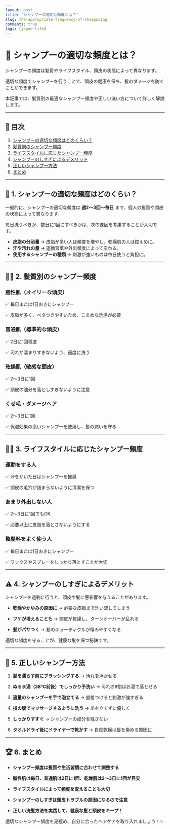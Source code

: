 ```yaml
---
layout: post
title: "シャンプーの適切な頻度とは？"
slug: the-appropriate-frequency-of-shampooing
comments: true
tags: [japan-life]
---
```


# 🧴 シャンプーの適切な頻度とは？

シャンプーの頻度は髪質やライフスタイル、頭皮の状態によって異なります。

適切な頻度でシャンプーを行うことで、頭皮の健康を保ち、髪のダメージを防ぐことができます。

本記事では、髪質別の最適なシャンプー頻度や正しい洗い方について詳しく解説します。

---

## 📌 目次

1. [シャンプーの適切な頻度はどのくらい？](#-シャンプーの適切な頻度はどのくらい)
2. [髪質別のシャンプー頻度](#-髪質別のシャンプー頻度)
3. [ライフスタイルに応じたシャンプー頻度](#-ライフスタイルに応じたシャンプー頻度)
4. [シャンプーのしすぎによるデメリット](#-シャンプーのしすぎによるデメリット)
5. [正しいシャンプー方法](#-正しいシャンプー方法)
6. [まとめ](#-まとめ)

---

## 🛀 1. シャンプーの適切な頻度はどのくらい？

一般的に、シャンプーの適切な頻度は **週2〜3回〜毎日** まで、個人の髪質や頭皮の状態によって異なります。

毎日洗うべきか、数日に1回にすべきかは、次の要因を考慮することが大切です。

- **皮脂の分泌量** → 皮脂が多い人は頻度を増やし、乾燥肌の人は控えめに。
- **汗や汚れの量** → 運動習慣や外出頻度によって変わる。
- **使用するシャンプーの種類** → 刺激が強いものは毎日使うと負担に。

---

## 🧑‍🦱 2. 髪質別のシャンプー頻度

### **脂性肌（オイリーな頭皮）**

✅ 毎日または1日おきにシャンプー

✅ 皮脂が多く、ベタつきやすいため、こまめな洗浄が必要

### **普通肌（標準的な頭皮）**

✅ 2日に1回程度

✅ 汚れが溜まりすぎないよう、適度に洗う

### **乾燥肌（敏感な頭皮）**

✅ 2〜3日に1回

✅ 頭皮の油分を落としすぎないように注意

### **くせ毛・ダメージヘア**

✅ 2〜3日に1回

✅ 保湿効果の高いシャンプーを使用し、髪の潤いを守る

---

## 🚶‍♂️ 3. ライフスタイルに応じたシャンプー頻度

### **運動をする人**

✅ 汗をかいた日はシャンプーを推奨

✅ 頭皮の毛穴が詰まらないように清潔を保つ

### **あまり外出しない人**

✅ 2〜3日に1回でもOK

✅ 必要以上に皮脂を落とさないようにする

### **整髪料をよく使う人**

✅ 毎日または1日おきにシャンプー

✅ ワックスやスプレーをしっかり落とすことが大切

---

## ⚠️ 4. シャンプーのしすぎによるデメリット

シャンプーを過剰に行うと、頭皮や髪に悪影響を与えることがあります。

- **乾燥やかゆみの原因に** → 必要な皮脂まで洗い流してしまう

- **フケが増えることも** → 頭皮が乾燥し、ターンオーバーが乱れる

- **髪がパサつく** → 髪のキューティクルが傷みやすくなる

適切な頻度を守ることが、健康な髪を保つ秘訣です。

---

## 🧴 5. 正しいシャンプー方法

1. **髪を濡らす前にブラッシングする** → 汚れを浮かせる

2. **ぬるま湯（38℃前後）でしっかり予洗い** → 汚れの8割はお湯で落とせる

3. **適量のシャンプーを手で泡立てる** → 直接つけると刺激が強すぎる

4. **指の腹でマッサージするように洗う** → 爪を立てずに優しく

5. **しっかりすすぐ** → シャンプーの成分を残さない

6. **タオルドライ後にドライヤーで乾かす** → 自然乾燥は髪を傷める原因に

---

## 🏆 6. まとめ

- **シャンプー頻度は髪質や生活習慣に合わせて調整する**

- **脂性肌は毎日、普通肌は2日に1回、乾燥肌は2〜3日に1回が目安**

- **ライフスタイルによって頻度を変えることも大切**

- **シャンプーのしすぎは頭皮トラブルの原因になるので注意**

- **正しい洗髪方法を実践して、健康な髪と頭皮をキープ！**

適切なシャンプー頻度を見極め、自分に合ったヘアケアを取り入れましょう！✨

